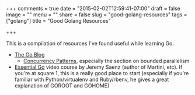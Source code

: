 +++
comments = true
date = "2015-02-02T12:59:41-07:00"
draft = false
image = ""
menu = ""
share = false
slug = "good-golang-resources"
tags = ["golang"] 
title = "Good Golang Resources"

+++

This is a compilation of resources I've found useful while learning Go.

* [The Go Blog](http://blog.golang.org)
  * [Concurrency Patterns](http://blog.golang.org/pipelines), especially the section on bounded parallelism
* [Essential Go](https://www.kajabinext.com/courses/1-essential-go) video course by Jeremy Saenz (author of Martini, etc). If you're at square 1, this is a really good place to start (especially if you're familiar with Python/virtualenv and Ruby/rbenv, he gives a great explanation of GOROOT and GOHOME)

